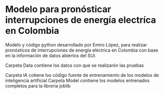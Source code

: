 # Modelo para pronósticar interrupciones de energía electríca en Colombia
Modelo y código python desarrollado por Emiro López, para realizar pronósticos de interrupciones de energía eléctrica en Colombia con base en la información de datos abiertos del SUI.

Carpeta Data contiene los datos con que se realizarón las pruebas

Carpeta IA cotiene los código fuente de entrenamiento de los modelos de inteligencia artificial
Carpeta Model contiene los modelos entrenados completos para la libreria joblib
